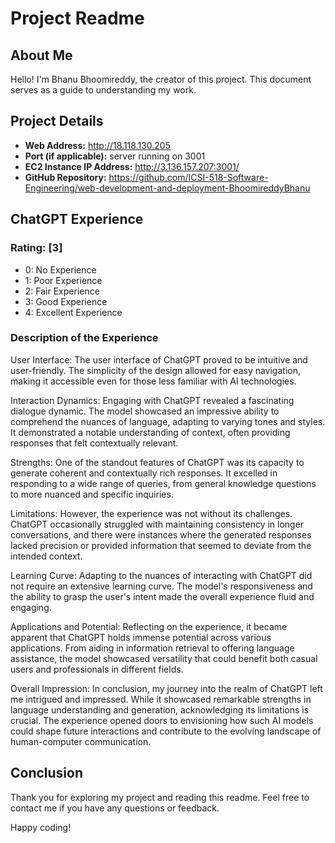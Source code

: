 # Project Readme

## About Me

Hello! I'm Bhanu Bhoomireddy, the creator of this project. This document serves as a guide to understanding my work.

## Project Details

- **Web Address:** http://18.118.130.205
- **Port (if applicable):** server running on 3001
- **EC2 Instance IP Address:** http://3.136.157.207:3001/
- **GitHub Repository:** https://github.com/ICSI-518-Software-Engineering/web-development-and-deployment-BhoomireddyBhanu

## ChatGPT Experience

### Rating: [3]
- 0: No Experience
- 1: Poor Experience
- 2: Fair Experience
- 3: Good Experience
- 4: Excellent Experience

### Description of the Experience
User Interface:
The user interface of ChatGPT proved to be intuitive and user-friendly. The simplicity of the design allowed for easy navigation, making it accessible even for those less familiar with AI technologies.

Interaction Dynamics:
Engaging with ChatGPT revealed a fascinating dialogue dynamic. The model showcased an impressive ability to comprehend the nuances of language, adapting to varying tones and styles. It demonstrated a notable understanding of context, often providing responses that felt contextually relevant.

Strengths:
One of the standout features of ChatGPT was its capacity to generate coherent and contextually rich responses. It excelled in responding to a wide range of queries, from general knowledge questions to more nuanced and specific inquiries.

Limitations:
However, the experience was not without its challenges. ChatGPT occasionally struggled with maintaining consistency in longer conversations, and there were instances where the generated responses lacked precision or provided information that seemed to deviate from the intended context.

Learning Curve:
Adapting to the nuances of interacting with ChatGPT did not require an extensive learning curve. The model's responsiveness and the ability to grasp the user's intent made the overall experience fluid and engaging.

Applications and Potential:
Reflecting on the experience, it became apparent that ChatGPT holds immense potential across various applications. From aiding in information retrieval to offering language assistance, the model showcased versatility that could benefit both casual users and professionals in different fields.

Overall Impression:
In conclusion, my journey into the realm of ChatGPT left me intrigued and impressed. While it showcased remarkable strengths in language understanding and generation, acknowledging its limitations is crucial. The experience opened doors to envisioning how such AI models could shape future interactions and contribute to the evolving landscape of human-computer communication.


## Conclusion

Thank you for exploring my project and reading this readme. Feel free to contact me if you have any questions or feedback.

Happy coding!
